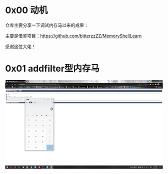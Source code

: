 # 0x00 动机

仓库主要分享一下调试内存马以来的成果：

主要是借鉴项目：https://github.com/bitterzzZZ/MemoryShellLearn

感谢这位大佬！

# 0x01 addfilter型内存马

![](https://github.com/NikolaGareth/MemoryShell/blob/master/img/addfilter.png)
